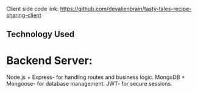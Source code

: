 Client side code link: https://github.com/devalienbrain/tasty-tales-recipe-sharing-client

## Technology Used
# Backend Server:
Node.js + Express- for handling routes and business logic.
MongoDB + Mongoose- for database management.
JWT- for secure sessions.